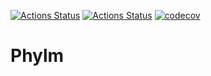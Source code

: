 [![Actions Status](https://github.com/dbatten5/phylm/workflows/Tests/badge.svg)](https://github.com/dbatten5/phylm/actions)
[![Actions Status](https://github.com/dbatten5/phylm/workflows/Release/badge.svg)](https://github.com/dbatten5/phylm/actions)
[![codecov](https://codecov.io/gh/dbatten5/phylm/branch/main/graph/badge.svg?token=948J8ECAQT)](https://codecov.io/gh/dbatten5/phylm)

# Phylm
